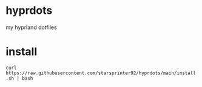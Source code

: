 # hyprdots
my hyprland dotfiles

# install

``` curl https://raw.githubusercontent.com/starsprinter92/hyprdots/main/install.sh | bash ```
